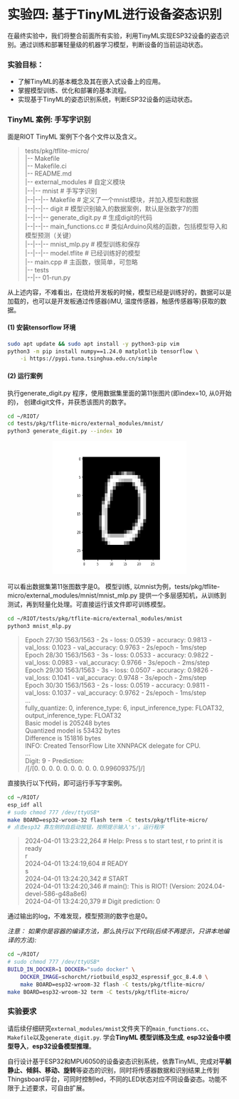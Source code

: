 # 实验四: 基于TinyML进行设备姿态识别
在最终实验中，我们将整合前面所有实验，利用TinyML实现ESP32设备的姿态识别。通过训练和部署轻量级的机器学习模型，判断设备的当前运动状态。

### 实验目标：

- 了解TinyML的基本概念及其在嵌入式设备上的应用。
- 掌握模型训练、优化和部署的基本流程。
- 实现基于TinyML的姿态识别系统，判断ESP32设备的运动状态。


### TinyML 案例: 手写字识别

面是RIOT TinyML 案例下个各个文件以及含义。
> tests/pkg/tflite-micro/  
|-- Makefile                    
|-- Makefile.ci  
|-- README.md  
|-- external_modules                # 自定义模块  
|--|-- mnist                        # 手写字识别  
|--|--|-- Makefile                 # 定义了一个mnist模块，并加入模型和数据  
|--|--|-- digit                     # 模型识别输入的数据案例，默认是张数字7的图  
|--|--|-- generate_digit.py         # 生成digit的代码  
|--|--|-- main_functions.cc         # 类似Arduino风格的函数，包括模型导入和模型预测（关键）  
|--|--|-- mnist_mlp.py             # 模型训练和保存  
|--|--|-- model.tflite                # 已经训练好的模型  
|-- main.cpp                        # 主函数，很简单，可忽略  
|-- tests       
|--|-- 01-run.py  

从上述内容，不难看出，在烧给开发板的时候，模型已经是训练好的，数据可以是加载的，也可以是开发板通过传感器(iMU, 温度传感器，触感传感器等)获取的数据。

#### (1) 安装tensorflow 环境
```bash
sudo apt update && sudo apt install -y python3-pip vim
python3 -m pip install numpy==1.24.0 matplotlib tensorflow \
    -i https://pypi.tuna.tsinghua.edu.cn/simple
```
#### (2) 运行案例
执行generate_digit.py 程序，使用数据集里面的第11张图片(即index=10, 从0开始的)， 创建digit文件，并获悉该图片的数字。
```bash
cd ~/RIOT/
cd tests/pkg/tflite-micro/external_modules/mnist/
python3 generate_digit.py --index 10 
```
<div style="text-align: center;">
  <figure>
    <img src="./figs/0.jpg" alt="0" width="300" height="300">
  </figure>
</div>

可以看出数据集第11张图数字是0。
模型训练, 以mnist为例，tests/pkg/tflite-micro/external_modules/mnist/mnist_mlp.py 提供一个多层感知机，从训练到测试，再到轻量化处理。可直接运行该文件即可训练模型。
```bash
cd ~/RIOT/tests/pkg/tflite-micro/external_modules/mnist
python3 mnist_mlp.py
```
> Epoch 27/30 1563/1563 - 2s - loss: 0.0539 - accuracy: 0.9813 - val_loss: 0.1023 - val_accuracy: 0.9763 - 2s/epoch - 1ms/step  
Epoch 28/30 1563/1563 - 3s - loss: 0.0533 - accuracy: 0.9822 - val_loss: 0.0983 - val_accuracy: 0.9766 - 3s/epoch - 2ms/step  
Epoch 29/30 1563/1563 - 3s - loss: 0.0507 - accuracy: 0.9826 - val_loss: 0.1041 - val_accuracy: 0.9748 - 3s/epoch - 2ms/step  
Epoch 30/30 1563/1563 - 2s - loss: 0.0519 - accuracy: 0.9811 - val_loss: 0.1037 - val_accuracy: 0.9762 - 2s/epoch - 1ms/step  
...  
fully_quantize: 0, inference_type: 6, input_inference_type: FLOAT32, output_inference_type: FLOAT32  
Basic model is 205248 bytes  
Quantized model is 53432 bytes  
Difference is 151816 bytes  
INFO: Created TensorFlow Lite XNNPACK delegate for CPU.  
...  
Digit: 9 - Prediction:  
/[/[0.         0.         0.         0.         0.         0.         0.         0.         0.         0.99609375/]/]  


直接执行以下代码，即可运行手写字案例。



```bash
cd ~/RIOT/
esp_idf all
# sudo chmod 777 /dev/ttyUSB*
make BOARD=esp32-wroom-32 flash term -C tests/pkg/tflite-micro/
# 点击esp32 靠左侧的自启动按钮，按照提示输入's'，运行程序
```
> 2024-04-01 13:23:22,264 # Help: Press s to start test, r to print it is ready  
r  
2024-04-01 13:24:19,604 # READY  
s  
2024-04-01 13:24:20,342 # START  
2024-04-01 13:24:20,346 # main(): This is RIOT! (Version: 2024.04-devel-586-g48a8e6)  
2024-04-01 13:24:20,379 # Digit prediction: 0  

通过输出的log，不难发现，模型预测的数字也是0。

*注意： 如果你是容器的编译方法，那么执行以下代码(后续不再提示，只讲本地编译的方法):*
```bash
cd ~/RIOT/
# sudo chmod 777 /dev/ttyUSB*
BUILD_IN_DOCKER=1 DOCKER="sudo docker" \
    DOCKER_IMAGE=schorcht/riotbuild_esp32_espressif_gcc_8.4.0 \
    make BOARD=esp32-wroom-32 flash -C tests/pkg/tflite-micro/
make BOARD=esp32-wroom-32 term -C tests/pkg/tflite-micro/
```


### 实验要求

请后续仔细研究`external_modules/mnist`文件夹下的`main_functions.cc`、`Makefile`以及`generate_digit.py`.
学会**TinyML 模型训练及生成**, **esp32设备中模型导入**，**esp32设备模型推理**。

自行设计基于ESP32和MPU6050的设备姿态识别系统，依靠TinyML, 完成对**平躺静止、倾斜、移动、旋转**等姿态的识别，同时将传感器数据和识别结果上传到Thingsboard平台，可同时控制led，不同的LED状态对应不同设备姿态。功能不限于上述要求，可自由扩展。
